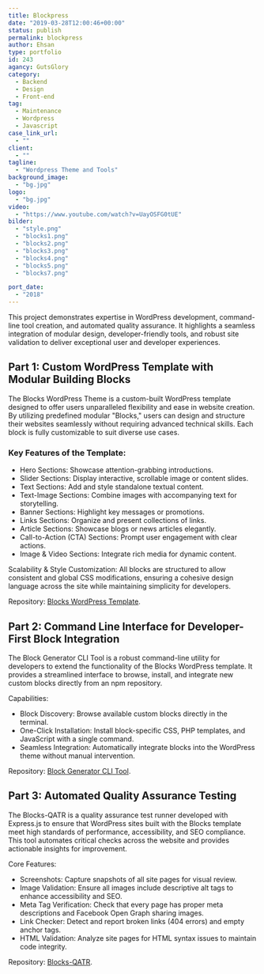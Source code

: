 ```yaml
---
title: Blockpress
date: "2019-03-28T12:00:46+00:00"
status: publish
permalink: blockpress
author: Ehsan
type: portfolio
id: 243
agancy: GutsGlory
category:
  - Backend
  - Design
  - Front-end
tag:
  - Maintenance
  - Wordpress
  - Javascript
case_link_url:
  - ""
client:
  - ""
tagline:
  - "Wordpress Theme and Tools"
background_image:
  - "bg.jpg"
logo:
  - "bg.jpg"
video:
  - "https://www.youtube.com/watch?v=UayOSFG0tUE"
bilder:
  - "style.png"
  - "blocks1.png"
  - "blocks2.png"
  - "blocks3.png"
  - "blocks4.png"
  - "blocks5.png"
  - "blocks7.png"

port_date:
  - "2018"
---
```


This project demonstrates expertise in WordPress development, command-line tool creation, and automated quality assurance. It highlights a seamless integration of modular design, developer-friendly tools, and robust site validation to deliver exceptional user and developer experiences.

<h2>Part 1: Custom WordPress Template with Modular Building Blocks</h2>
The Blocks WordPress Theme is a custom-built WordPress template designed to offer users unparalleled flexibility and ease in website creation. By utilizing predefined modular "Blocks," users can design and structure their websites seamlessly without requiring advanced technical skills. Each block is fully customizable to suit diverse use cases.

<br />
<h3>Key Features of the Template:</h3>

- Hero Sections: Showcase attention-grabbing introductions.
- Slider Sections: Display interactive, scrollable image or content slides.
- Text Sections: Add and style standalone textual content.
- Text-Image Sections: Combine images with accompanying text for storytelling.
- Banner Sections: Highlight key messages or promotions.
- Links Sections: Organize and present collections of links.
- Article Sections: Showcase blogs or news articles elegantly.
- Call-to-Action (CTA) Sections: Prompt user engagement with clear actions.
- Image & Video Sections: Integrate rich media for dynamic content.

Scalability & Style Customization: All blocks are structured to allow consistent and global CSS modifications, ensuring a cohesive design language across the site while maintaining simplicity for developers.

Repository: [Blocks WordPress Template](https://github.com/ehsanpo/Blocks/).

<h2>Part 2: Command Line Interface for Developer-First Block Integration</h2>
The Block Generator CLI Tool is a robust command-line utility for developers to extend the functionality of the Blocks WordPress template. It provides a streamlined interface to browse, install, and integrate new custom blocks directly from an npm repository.

Capabilities:

- Block Discovery: Browse available custom blocks directly in the terminal.
- One-Click Installation: Install block-specific CSS, PHP templates, and JavaScript with a single command.
- Seamless Integration: Automatically integrate blocks into the WordPress theme without manual intervention.

Repository: [Block Generator CLI Tool](https://github.com/ehsanpo/block-gen).

<h2>Part 3: Automated Quality Assurance Testing</h2>
The Blocks-QATR is a quality assurance test runner developed with Express.js to ensure that WordPress sites built with the Blocks template meet high standards of performance, accessibility, and SEO compliance. This tool automates critical checks across the website and provides actionable insights for improvement.

Core Features:

- Screenshots: Capture snapshots of all site pages for visual review.
- Image Validation: Ensure all images include descriptive alt tags to enhance accessibility and SEO.
- Meta Tag Verification: Check that every page has proper meta descriptions and Facebook Open Graph sharing images.
- Link Checker: Detect and report broken links (404 errors) and empty anchor tags.
- HTML Validation: Analyze site pages for HTML syntax issues to maintain code integrity.

Repository: [Blocks-QATR](https://github.com/ehsanpo/Blocks-QATR).
